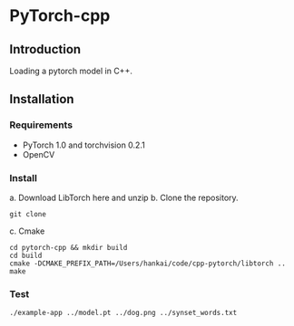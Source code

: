 # PyTorch-cpp

## Introduction

Loading a pytorch model in C++.

## Installation

###  Requirements
- PyTorch 1.0 and torchvision 0.2.1
- OpenCV

### Install
a. Download LibTorch here and unzip
b. Clone the repository.
```shell
git clone 
```
c. Cmake
```shell
cd pytorch-cpp && mkdir build
cd build
cmake -DCMAKE_PREFIX_PATH=/Users/hankai/code/cpp-pytorch/libtorch ..
make
```

### Test
```shell
./example-app ../model.pt ../dog.png ../synset_words.txt
```


